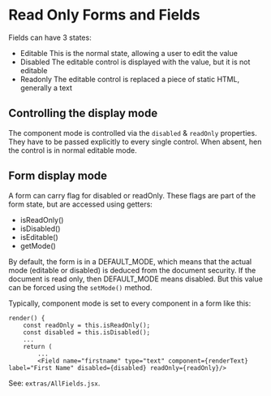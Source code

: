 # Read Only Forms and Fields

Fields can have 3 states:
- Editable
This is the normal state, allowing a user to edit the value
- Disabled
The editable control is displayed with the value, but it is not editable
- Readonly
The editable control is replaced a piece of static HTML, generally a text

## Controlling the display mode
The component mode is controlled via the `disabled` & `readOnly` properties. They have to be passed explicitly to every single control. When absent, hen the control is in normal editable mode.

## Form display mode
A form can carry flag for disabled or readOnly. These flags are part of the form state, but are accessed using getters:
- isReadOnly()
- isDisabled()
- isEditable()
- getMode()

By default, the form is in a DEFAULT_MODE, which means that the actual mode (editable or disabled) is deduced from the document security. If the document is read only, then DEFAULT_MODE means disabled. But this value can be forced using the `setMode()` method.

Typically, component mode is set to every component in a form like this:

    render() {
        const readOnly = this.isReadOnly();
        const disabled = this.isDisabled();
        ...
        return (
            ...
            <Field name="firstname" type="text" component={renderText} label="First Name" disabled={disabled} readOnly={readOnly}/>

See: `extras/AllFields.jsx`.
